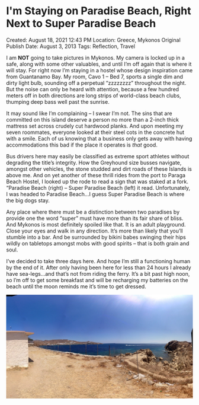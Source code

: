 # I'm Staying on Paradise Beach, Right Next to Super Paradise Beach

Created: August 18, 2021 12:43 PM
Location: Greece, Mykonos
Original Publish Date: August 3, 2013
Tags: Reflection, Travel

I am **NOT** going to take pictures in Mykonos. My camera is locked up in a safe, along with some other valuables, and until I’m off again that is where it will stay. For right now I’m staying in a hostel whose design inspiration came from Guantanamo Bay. My room, Cavo 1 – Bed 7, sports a single dim and dirty light bulb, sounding off a perpetual “zzzzzzzz” throughout the night. But the noise can only be heard with attention, because a few hundred meters off in both directions are long strips of world-class beach clubs, thumping deep bass well past the sunrise.

It may sound like I’m complaining – I swear I’m not. The sins that are committed on this island deserve a person no more than a 2-inch thick mattress set across crudely cut hardwood planks. And upon meeting my seven roommates, everyone looked at their steel cots in the concrete hut with a smile. Each of us knowing that a business only gets away with having accommodations this bad if the place it operates is *that* good.

Bus drivers here may easily be classified as extreme sport athletes without degrading the title’s integrity. How the Greyhound size busses navigate, amongst other vehicles, the stone studded and dirt roads of these Islands is above me. And on yet another of these thrill rides from the port to Paraga Beach Hostel, I looked up the rode to read a sign that was staked at a fork. “Paradise Beach (right) – Super Paradise Beach (left) it read. Unfortunately, I was headed to Paradise Beach…I guess Super Paradise Beach is where the big dogs stay.

Any place where there must be a distinction between two paradises by provide one the word “super” must have more than its fair share of bliss. And Mykonos is most definitely spoiled like that. It is an adult playground. Close your eyes and walk in any direction. It’s more than likely that you’ll stumble into a bar. And be surrounded by bikini babes swinging their hips wildly on tabletops amongst mobs with good spirits – that is both grain and soul.

I’ve decided to take three days here. And hope I’m still a functioning human by the end of it. After only having been here for less than 24 hours I already have sea-legs…and that’s not from riding the ferry. It’s a bit past high noon, so I’m off to get some breakfast and will be recharging my batteries on the beach until the moon reminds me it’s time to get dressed.

![Untitled](notion-import/writing/Writing%208e79ce15b0f5476c8359f01b8daaa835/Blogs%20b243d8016e094db7a64e51a987b86d99/sebastianscholl%20com%208a3e8a39a31447d1b19ff195488f3ac5/I'm%20Staying%20on%20Paradise%20Beach,%20Right%20Next%20to%20Super%20f7e5c60500fd4367a303d87b8a06bfa3/Untitled.png)